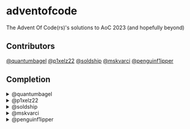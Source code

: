 # adventofcode
The Advent Of Code(rs)'s solutions to AoC 2023 (and hopefully beyond)


## Contributors

[@quantumbagel](https://github.com/quantumbagel)
[@p1xelz22](https://github.com/p1xelz22)
[@soldship](https://github.com/soldship)
[@mskvarci](https://github.com/mskvarci)
[@penguinf1ipper](https://github.com/penguinf1ipper)



## Completion
<!-- PLEASE UPDATE THIS WHEN YOU GET THE CHANCE. -->

<details>
<summary>@quantumbagel</summary>
  
1. ✅ Complete
2. ✅ Complete
3. ✅ Complete
4. ✅ Complete
5. ✅ Complete
6. ✅ Complete
7. ✅ Complete
8. ✅ Complete
9. :x: Incomplete
10. :x: Incomplete
11. :x: Incomplete
12. :x: Incomplete
13. :x: Incomplete
14. :x: Incomplete
15. :x: Incomplete
16. :x: Incomplete
17. :x: Incomplete
18. :x: Incomplete
19. :x: Incomplete
20. :x: Incomplete
21. :x: Incomplete
22. :x: Incomplete
23. :x: Incomplete
24. :x: Incomplete
25. :x: Incomplete
    
</details>

<details>
<summary>@p1xelz22</summary>
  
1. ✅ Complete
2. ✅ Complete
3. ✅ Complete
4. ✅ Complete
5. ✅ Incomplete 
6. ✅ Incomplete
7. ✅ Incomplete
8. ✅ Incomplete
9. ✅ Incomplete
10. :x: Incomplete
11. :x: Incomplete
12. :x: Incomplete
13. :x: Incomplete
14. :x: Incomplete
15. :x: Incomplete
16. :x: Incomplete
17. :x: Incomplete
18. :x: Incomplete
19. :x: Incomplete
20. :x: Incomplete
21. :x: Incomplete
22. :x: Incomplete
23. :x: Incomplete
24. :x: Incomplete
25. :x: Incomplete
    
</details>

<details>
<summary>@soldship</summary>
  
1. ✅ Complete
2. :x: Incomplete 
3. :x: Incomplete 
4. ✅ Complete 
5. :x: Incomplete 
6. ✅ Incomplete
7. :x: Incomplete
8. :x: Incomplete
9. :x: Incomplete
10. :x: Incomplete
11. :x: Incomplete
12. :x: Incomplete
13. :x: Incomplete
14. :x: Incomplete
15. :x: Incomplete
16. :x: Incomplete
17. :x: Incomplete
18. :x: Incomplete
19. :x: Incomplete
20. :x: Incomplete
21. :x: Incomplete
22. :x: Incomplete
23. :x: Incomplete
24. :x: Incomplete
25. :x: Incomplete
</details>

<details>
<summary>@mskvarci</summary>
  
1.  ✅ Complete 
2. :x: Incomplete 
3. :x: Incomplete 
4. :x: Incomplete 
5. :x: Incomplete 
6. :x: Incomplete
7. :x: Incomplete
8. :x: Incomplete
9. :x: Incomplete
10. :x: Incomplete
11. :x: Incomplete
12. :x: Incomplete
13. :x: Incomplete
14. :x: Incomplete
15. :x: Incomplete
16. :x: Incomplete
17. :x: Incomplete
18. :x: Incomplete
19. :x: Incomplete
20. :x: Incomplete
21. :x: Incomplete
22. :x: Incomplete
23. :x: Incomplete
24. :x: Incomplete
25. :x: Incomplete
</details>

<details>
<summary>@penguinf1ipper</summary>
  
1. :x: Incomplete 
2. :x: Incomplete 
3. :x: Incomplete 
4. :x: Incomplete 
5. :x: Incomplete 
6. :x: Incomplete
7. :x: Incomplete
8. :x: Incomplete
9. :x: Incomplete
10. :x: Incomplete
11. :x: Incomplete
12. :x: Incomplete
13. :x: Incomplete
14. :x: Incomplete
15. :x: Incomplete
16. :x: Incomplete
17. :x: Incomplete
18. :x: Incomplete
19. :x: Incomplete
20. :x: Incomplete
21. :x: Incomplete
22. :x: Incomplete
23. :x: Incomplete
24. :x: Incomplete
25. :x: Incomplete
</details>
